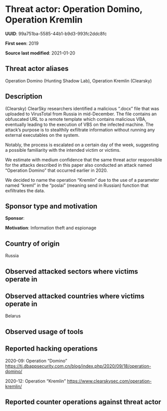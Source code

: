 # Threat actor: Operation Domino, Operation Kremlin

**UUID**: 99a751ba-5585-44b1-b9d3-993fc2ddc8fc

**First seen**: 2019

**Source last modified**: 2021-01-20

## Threat actor aliases

Operation Domino (Hunting Shadow Lab), Operation Kremlin (Clearsky)

## Description

(Clearsky) ClearSky researchers identified a malicious “.docx” file that was uploaded to VirusTotal from Russia in mid-December. The file contains an obfuscated URL to a remote template which contains malicious VBA, eventually leading to the execution of VBS on the infected machine. The attack’s purpose is to stealthily exfiltrate information without running any external executables on the system.

Notably, the process is escalated on a certain day of the week, suggesting a possible familiarity with the intended victim or victims.

We estimate with medium confidence that the same threat actor responsible for the attacks described in this paper also conducted an attack named “Operation Domino” that occurred earlier in 2020.

We decided to name the operation “Kremlin” due to the use of a parameter named “kreml” in the “poslai” (meaning send in Russian) function that exfiltrates the data.

## Sponsor type and motivation

**Sponsor**: 

**Motivation**: Information theft and espionage


## Country of origin

Russia

## Observed attacked sectors where victims operate in



## Observed attacked countries where victims operate in

Belarus

## Observed usage of tools



## Reported hacking operations

2020-09: Operation “Domino”
https://ti.dbappsecurity.com.cn/blog/index.php/2020/09/18/operation-domino/

2020-12: Operation “Kremlin”
https://www.clearskysec.com/operation-kremlin/

## Reported counter operations against threat actor





